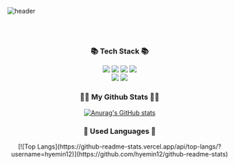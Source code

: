 ![header](https://capsule-render.vercel.app/api?type=waving&color=auto&height=300&section=header&text=HYEMIN&fontSize=50)

<br>
<br>

  <h3 align="center">📚 Tech Stack 📚</h3>
  <p align="center">
  <img src="https://img.shields.io/badge/Html5-orange?style=flat-square&logo=html5&logoColor=white"/>
  <img src="https://img.shields.io/badge/CSS3-blue?style=flat-square&logo=css3&logoColor=white"/>
  <img src="https://img.shields.io/badge/Javascript-FFCA28?style=flat-square&logo=javascript&logoColor=white"/>
  <img src="https://img.shields.io/badge/React-61dafb?style=flat-square&logo=React&logoColor=white"/>
  <br>
  <img src="https://img.shields.io/badge/Adobe Photoshop-31A8FF?style=flat-square&logo=photoshop&logoColor=white"/>
  <img src="https://img.shields.io/badge/Adobe Illustrator-FF9A00?style=flat-square&logo=photoshop&logoColor=white"/>
  </p>
  
  <h3 align="center">👩‍💻 My Github Stats 👩‍💻</h3>
<div align="center">

[![Anurag's GitHub stats](https://github-readme-stats.vercel.app/api?username=hyemin12&hide_title=true&show_icons=true&include_all_commits=true&disable_animations=true&theme=vue)](https://github.com/hyemin12/github-readme-stats)
</div>

<h3 align="center">🌈 Used Languages 🌈</h3>
<div align="center">
  [![Top Langs](https://github-readme-stats.vercel.app/api/top-langs/?username=hyemin12)](https://github.com/hyemin12/github-readme-stats)
</div>
  <br>
  <br>

  

